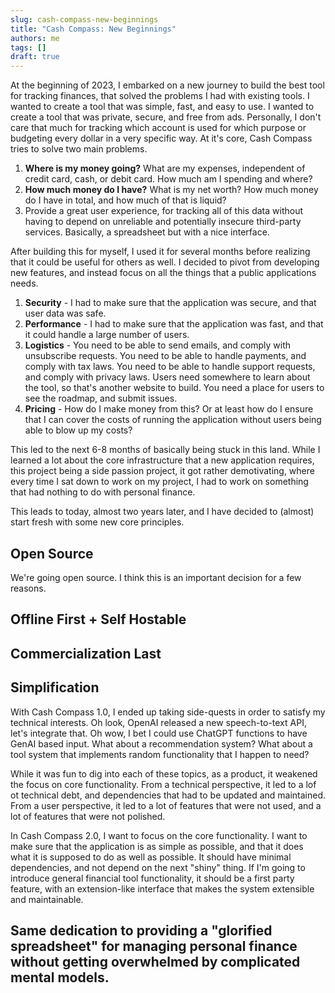 ```yaml
---
slug: cash-compass-new-beginnings
title: "Cash Compass: New Beginnings"
authors: me
tags: []
draft: true
---
```


At the beginning of 2023, I embarked on a new journey to build the best tool for tracking finances, that solved the problems I had with existing tools. I wanted to create a tool that was simple, fast, and easy to use. I wanted to create a tool that was private, secure, and free from ads. Personally, I don't care that much for tracking which account is used for which purpose or budgeting every dollar in a very specific way. At it's core, Cash Compass tries to solve two main problems.
1. **Where is my money going?** What are my expenses, independent of credit card, cash, or debit card. How much am I spending and where?
2. **How much money do I have?** What is my net worth? How much money do I have in total, and how much of that is liquid?
3. Provide a great user experience, for tracking all of this data without having to depend on unreliable and potentially insecure third-party services. Basically, a spreadsheet but with a nice interface.

After building this for myself, I used it for several months before realizing that it could be useful for others as well. I decided to pivot from developing new features, and instead focus on all the things that a public applications needs.
1. **Security** - I had to make sure that the application was secure, and that user data was safe.
2. **Performance** - I had to make sure that the application was fast, and that it could handle a large number of users.
3. **Logistics** - You need to be able to send emails, and comply with unsubscribe requests. You need to be able to handle payments, and comply with tax laws. You need to be able to handle support requests, and comply with privacy laws. Users need somewhere to learn about the tool, so that's another website to build. You need a place for users to see the roadmap, and submit issues.
4. **Pricing** - How do I make money from this? Or at least how do I ensure that I can cover the costs of running the application without users being able to blow up my costs?

This led to the next 6-8 months of basically being stuck in this land. While I learned a lot about the core infrastructure that a new application requires, this project being a side passion project, it got rather demotivating, where every time I sat down to work on my project, I had to work on something that had nothing to do with personal finance.

This leads to today, almost two years later, and I have decided to (almost) start fresh with some new core principles.

## Open Source

We're going open source. I think this is an important decision for a few reasons.

## Offline First + Self Hostable
## Commercialization Last
## Simplification
With Cash Compass 1.0, I ended up taking side-quests in order to satisfy my technical interests. Oh look, OpenAI released a new speech-to-text API, let's integrate that. Oh wow, I bet I could use ChatGPT functions to have GenAI based input. What about a recommendation system? What about a tool system that implements random functionality that I happen to need?

While it was fun to dig into each of these topics, as a product, it weakened the focus on core functionality. From a technical perspective, it led to a lof ot technical debt, and dependencies that had to be updated and maintained. From a user perspective, it led to a lot of features that were not used, and a lot of features that were not polished.

In Cash Compass 2.0, I want to focus on the core functionality. I want to make sure that the application is as simple as possible, and that it does what it is supposed to do as well as possible. It should have minimal dependencies, and not depend on the next "shiny" thing. If I'm going to introduce general financial tool functionality, it should be a first party feature, with an extension-like interface that makes the system extensible and maintainable.


## Same dedication to providing a "glorified spreadsheet" for managing personal finance without getting overwhelmed by complicated mental models.